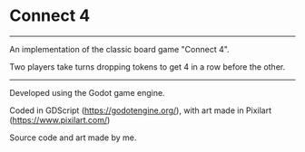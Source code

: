 # Connect 4
---
An implementation of the classic board game "Connect 4".

Two players take turns dropping tokens to get 4 in a row before the other.

---
Developed using the Godot game engine.

Coded in GDScript (https://godotengine.org/), with art made in Pixilart (https://www.pixilart.com/)

Source code and art made by me.
